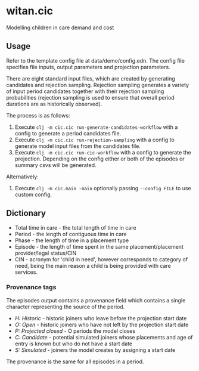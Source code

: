# witan.cic
Modelling children in care demand and cost

## Usage

Refer to the template config file at data/demo/config.edn. The config file specifies file inputs, output parameters and projection parameters.

There are eight standard input files, which are created by generating candidates and rejection sampling. Rejection sampling generates a variety of input period candidates together with their rejection sampling probabilities (rejection sampling is used to ensure that overall period durations are as historically observed).

The process is as follows:

1. Execute `clj -m cic.cic run-generate-candidates-workflow` with a config to generate a period candidates file.
2. Execute `clj -m cic.cic run-rejection-sampling` with a config to generate model input files from the candidates file.
3. Execute `clj -m cic.cic run-cic-workflow` with a config to generate the projection. Depending on the config either or both of the episodes or summary csvs will be generated.

Alternatively:

1. Execute `clj -m cic.main -main` optionally passing `--config FILE` to use custom config.

## Dictionary

- Total time in care - the total length of time in care
- Period - the length of contiguous time in care
- Phase - the length of time in a placement type
- Episode - the length of time spent in the same placement/placement provider/legal status/CIN
- CIN - acronym for 'child in need', however corresponds to category of need, being the main reason a child is being provided with care services.

### Provenance tags

The episodes output contains a provenance field which contains a single character representing the source of the period.

- *H: Historic* - historic joiners who leave before the projection start date
- *O: Open* - historic joiners who have not left by the projection start date
- *P: Projected closed* - O periods the model closes
- *C: Candidate* - potential simulated joiners whose placements and age of entry is known but who do not have a start date
- *S: Simulated* - joiners the model creates by assigning a start date

The provenance is the same for all episodes in a period.
